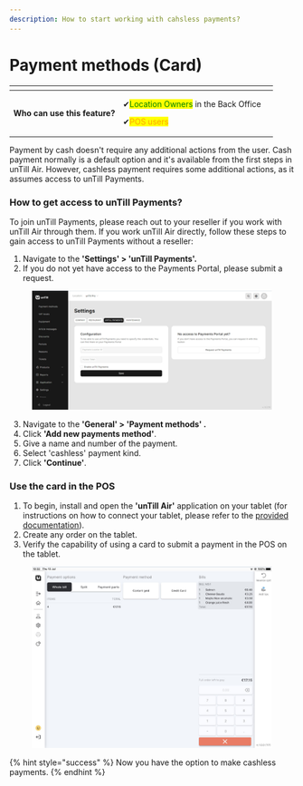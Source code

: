 ```yaml
---
description: How to start working with cahsless payments?
---
```


# Payment methods (Card)

<table data-card-size="large" data-view="cards" data-full-width="false"><thead><tr><th></th><th></th><th></th></tr></thead><tbody><tr><td><strong>Who can use this feature?</strong></td><td><p><span data-gb-custom-inline data-tag="emoji" data-code="2714">✔</span><mark style="color:green;">Location Owners</mark> in the Back Office</p><p><span data-gb-custom-inline data-tag="emoji" data-code="2714">✔</span><mark style="color:orange;">POS users</mark> </p></td><td></td></tr></tbody></table>

Payment by cash doesn't require any additional actions from the user. Cash payment normally is a default option and it's available from the first steps in unTill Air. However, cashless payment requires some additional actions, as it assumes access to unTill Payments.

### How to get access to unTill Payments?

To join unTill Payments, please reach out to your reseller if you work with unTill Air through them. If you work unTill Air directly, follow these steps to gain access to unTill Payments without a reseller:

1. Navigate to the **'Settings' > 'unTill Payments'.**
2. If you do not yet have access to the Payments Portal, please submit a request.

<figure><img src="../../.gitbook/assets/payment.jpg" alt=""><figcaption></figcaption></figure>

3. Navigate to the **'General' > 'Payment methods' .**
4. Click **'Add new payments method'**.
5. Give a name and number of the payment.
6. Select 'cashless' payment kind.&#x20;
7. Click **'Continue'**.

### Use the card in the POS

1. To begin, install and open the **'unTill Air'** application on your tablet (for instructions on how to connect your tablet, please refer to the [provided documentation](../equipment/add-a-device.md)).
2. Create any order on the tablet.
3. Verify the capability of using a card to submit a payment in the POS on the tablet.

<figure><img src="../../.gitbook/assets/card.jpg" alt=""><figcaption></figcaption></figure>

{% hint style="success" %}
Now you have the option to make cashless payments.
{% endhint %}
